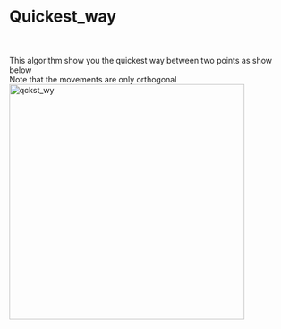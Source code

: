 # Quickest_way
</br>
</br>
This algorithm show you the quickest way between two points as show below </br>
Note that the movements are only orthogonal<br/>
<img width="420" alt="qckst_wy" src="https://user-images.githubusercontent.com/121849234/230313726-1b0f05e1-73c4-4a2a-b7e0-07734b452993.PNG">



